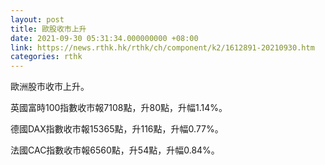 ```yaml
---
layout: post
title: 歐股收市上升
date: 2021-09-30 05:31:34.000000000 +08:00
link: https://news.rthk.hk/rthk/ch/component/k2/1612891-20210930.htm
categories: rthk
---
```


歐洲股市收市上升。

英國富時100指數收市報7108點，升80點，升幅1.14%。

德國DAX指數收市報15365點，升116點，升幅0.77%。

法國CAC指數收市報6560點，升54點，升幅0.84%。
